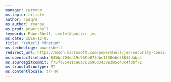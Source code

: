 ```yaml
---
manager: carmonm
ms.topic: article
author: rpsqrd
ms.author: ryanpu
ms.prod: powershell
keywords: PowerShell, cmdlet&quot;in jea
ms.date: 2016-12-05
title: "Yeterli Yönetim"
ms.technology: powershell
redirect_url: https://msdn.microsoft.com/powershell/jea/security-considerations
ms.openlocfilehash: 845bc704ea19c969b87fdbc1f58ebe58613daba4
ms.sourcegitcommit: f75fc25411ce6a768596d3438e385c43c4f0bf71
ms.translationtype: MT
ms.contentlocale: tr-TR
---
```

